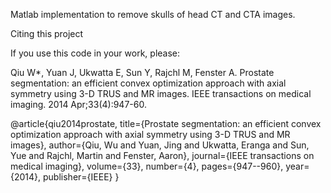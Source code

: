 Matlab implementation to remove skulls of head CT and CTA images.

Citing this project

If you use this code in your work, please:

Qiu W*, Yuan J, Ukwatta E, Sun Y, Rajchl M, Fenster A. Prostate segmentation: an efficient convex optimization approach 
with axial symmetry using 3-D TRUS and MR images. IEEE transactions on medical imaging. 2014 Apr;33(4):947-60.

@article{qiu2014prostate,
  title={Prostate segmentation: an efficient convex optimization approach with axial symmetry using 3-D TRUS and MR images}, 
  author={Qiu, Wu and Yuan, Jing and Ukwatta, Eranga and Sun, Yue and Rajchl, Martin and Fenster, Aaron}, 
  journal={IEEE transactions on medical imaging}, 
  volume={33}, 
  number={4}, 
  pages={947--960}, 
  year={2014}, 
  publisher={IEEE} 
}
